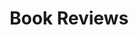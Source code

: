 ---
title: Book Reviews
description: "Books are my fuel for inspiration and provide ideas to
              write about. Aside from software development books, I also
              like to read books about self-management, psychology and 
              soft skills in general. After each book, I write down a review
              to make it stick in my brain and <strong>to provide you with options
              for your next reading</strong>."
layout: category
pagination:
  enabled: true
  category: book-reviews
comments:
  enabled: false
---